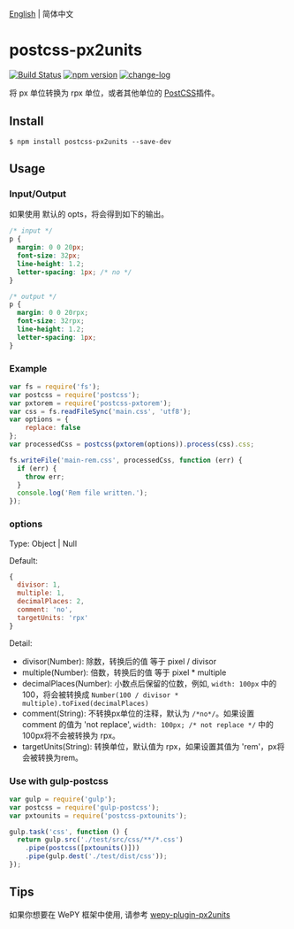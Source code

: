 [English](./README.md) | 简体中文

# postcss-px2units

[![Build Status](https://travis-ci.org/yingye/postcss-px2units.svg?branch=master)](https://travis-ci.org/yingye/postcss-px2units)
[![npm version](https://badge.fury.io/js/postcss-px2units.svg)](https://badge.fury.io/js/postcss-px2units)
[![change-log](https://img.shields.io/badge/changelog-md-blue.svg)](https://github.com/yingye/postcss-px2units/blob/master/CHANGELOG.md)

将 px 单位转换为 rpx 单位，或者其他单位的 [PostCSS](https://github.com/ai/postcss)插件。

## Install

```
$ npm install postcss-px2units --save-dev
```

## Usage

### Input/Output

如果使用 默认的 opts，将会得到如下的输出。

```css
/* input */
p {
  margin: 0 0 20px;
  font-size: 32px;
  line-height: 1.2;
  letter-spacing: 1px; /* no */
}

/* output */
p {
  margin: 0 0 20rpx;
  font-size: 32rpx;
  line-height: 1.2;
  letter-spacing: 1px;
}
```

### Example

```js
var fs = require('fs');
var postcss = require('postcss');
var pxtorem = require('postcss-pxtorem');
var css = fs.readFileSync('main.css', 'utf8');
var options = {
    replace: false
};
var processedCss = postcss(pxtorem(options)).process(css).css;

fs.writeFile('main-rem.css', processedCss, function (err) {
  if (err) {
    throw err;
  }
  console.log('Rem file written.');
});
```

### options

Type: Object | Null

Default:

```js
{
  divisor: 1,
  multiple: 1,
  decimalPlaces: 2,
  comment: 'no',
  targetUnits: 'rpx'
}
```

Detail:

- divisor(Number): 除数，转换后的值 等于 pixel / divisor
- multiple(Number): 倍数，转换后的值 等于 pixel * multiple
- decimalPlaces(Number): 小数点后保留的位数，例如, `width: 100px` 中的100，将会被转换成 `Number(100 / divisor * multiple).toFixed(decimalPlaces)`
- comment(String): 不转换px单位的注释，默认为 `/*no*/`。如果设置 comment 的值为 'not replace', `width: 100px; /* not replace */` 中的100px将不会被转换为 rpx。
- targetUnits(String): 转换单位，默认值为 rpx，如果设置其值为 'rem'，px将会被转换为rem。

### Use with gulp-postcss

```js
var gulp = require('gulp');
var postcss = require('gulp-postcss');
var pxtounits = require('postcss-pxtounits');

gulp.task('css', function () {
  return gulp.src('./test/src/css/**/*.css')
    .pipe(postcss([pxtounits()]))
    .pipe(gulp.dest('./test/dist/css'));
});
```

## Tips

如果你想要在 WePY 框架中使用, 请参考 [wepy-plugin-px2units](https://github.com/yingye/wepy-plugin-px2units)

